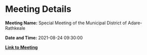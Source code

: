 # Meeting Details

**Meeting Name:** Special Meeting of the Municipal District of Adare-Rathkeale

**Date and Time:** 2021-08-24 09:30:00

**[Link to Meeting](https://www.limerick.ie/council/whats-on/special-meeting-municipal-district-adare-rathkeale-20)**
